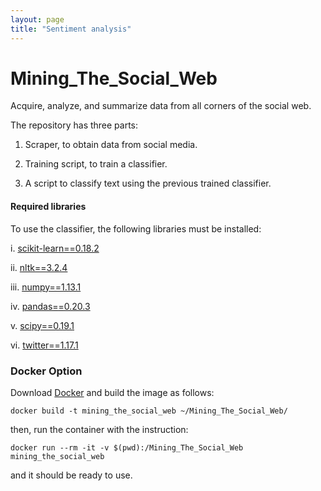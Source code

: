 ```yaml
---
layout: page
title: "Sentiment analysis"
---
```


# Mining_The_Social_Web
Acquire, analyze, and summarize data from all corners of the social web.


The repository has three parts:

  1. Scraper, to obtain data from social media.
  
  2. Training script, to train a classifier.
  
  3. A script to classify text using the previous trained classifier.
  
  
#### Required libraries

To use the classifier, the following libraries must be installed:

i. [scikit-learn==0.18.2](http://scikit-learn.org/stable/install.html)

ii. [nltk==3.2.4](https://pypi.python.org/pypi/nltk)

iii. [numpy==1.13.1](http://www.numpy.org/)

iv. [pandas==0.20.3](http://pandas.pydata.org/)

v. [scipy==0.19.1](https://www.scipy.org/) 

vi. [twitter==1.17.1](https://github.com/sixohsix/twitter)

### Docker Option

Download [Docker](https://docs.docker.com/engine/installation/) and build the image as follows:
```
docker build -t mining_the_social_web ~/Mining_The_Social_Web/
 ``` 

then, run the container with the instruction:
```
docker run --rm -it -v $(pwd):/Mining_The_Social_Web mining_the_social_web
```

and it should be ready to use.
